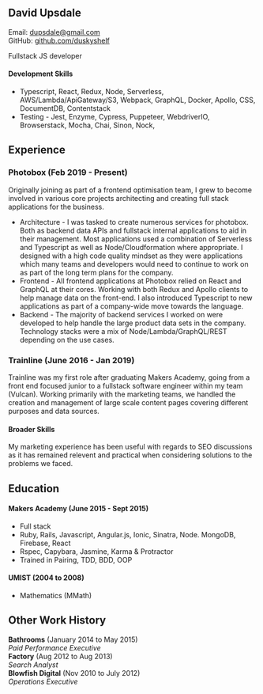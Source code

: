 ## David Upsdale

Email: dupsdale@gmail.com  
GitHub: [github.com/duskyshelf](https://github.com/duskyshelf)

Fullstack JS developer 

#### Development Skills

- Typescript, React, Redux, Node, Serverless, AWS/Lambda/ApiGateway/S3, Webpack, GraphQL, Docker, Apollo, CSS, DocumentDB, Contentstack
- Testing - Jest, Enzyme, Cypress, Puppeteer, WebdriverIO, Browserstack, Mocha, Chai, Sinon, Nock, 

## Experience

### Photobox (Feb 2019 - Present)

Originally joining as part of a frontend optimisation team, I grew to become involved in various core projects architecting and creating full stack applications for the business.

- Architecture - I was tasked to create numerous services for photobox. Both as backend data APIs and fullstack internal applications to aid in their management. Most applications used a combination of Serverless and Typescript as well as Node/Cloudformation where appropriate. I designed with a high code quality mindset as they were applications which many teams and developers would need to continue to work on as part of the long term plans for the company.
- Frontend - All frontend applications at Photobox relied on React and GraphQL at their cores. Working with both Redux and Apollo clients to help manage data on the front-end. I also introduced Typescript to new applications as part of a company-wide move towards the language.
- Backend - The majority of backend services I worked on were developed to help handle the large product data sets in the company. Technology stacks were a mix of Node/Lambda/GraphQL/REST depending on the use cases.

### Trainline (June 2016 - Jan 2019)

Trainline was my first role after graduating Makers Academy, going from a front end focused junior to a fullstack software engineer within my team (Vulcan). Working primarily with the marketing teams, we handled the creation and management of large scale content pages covering different purposes and data sources.

#### Broader Skills

My marketing experience has been useful with regards to SEO discussions as it has remained relevent and practical when considering solutions to the problems we faced.

## Education

#### Makers Academy (June 2015 - Sept 2015)

- Full stack
- Ruby, Rails, Javascript, Angular.js, Ionic, Sinatra, Node. MongoDB, Firebase, React
- Rspec, Capybara, Jasmine, Karma & Protractor
- Trained in Pairing, TDD, BDD, OOP

#### UMIST (2004 to 2008)

- Mathematics (MMath)

## Other Work History

**Bathrooms** (January 2014 to May 2015)  
_Paid Performance Executive_  
**Factory** (Aug 2012 to Aug 2013)  
_Search Analyst_  
**Blowfish Digital** (Nov 2010 to July 2012)  
_Operations Executive_
